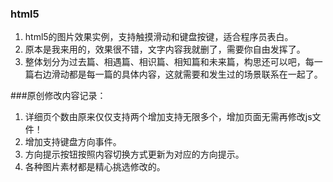 ### html5
1. html5的图片效果实例，支持触摸滑动和键盘按键，适合程序员表白。
2. 原本是我来用的，效果很不错，文字内容我就删了，需要你自由发挥了。
3. 整体划分为过去篇、相遇篇、相识篇、相知篇和未来篇，构思还可以吧，每一篇右边滑动都是每一篇的具体内容，这就需要和发生过的场景联系在一起了。

###原创修改内容记录：
1. 详细页个数由原来仅仅支持两个增加支持无限多个，增加页面无需再修改js文件！
2. 增加支持键盘方向事件。
3. 方向提示按钮按照内容切换方式更新为对应的方向提示。
4. 各种图片素材都是精心挑选修改的。
